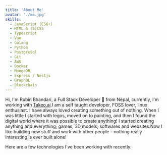 ```yaml
---
title: 'About Me'
avatar: './me.jpg'
skills:
  - JavaScript (ES6+)
  - HTML & (S)CSS
  - Typescript
  - Vue
  - Golang
  - Python
  - PostgreSql
  - Git
  - AWS
  - Docker
  - MongoDB
  - Express / Nestjs
  - GraphQL
  - Blockchain
---
```


Hi, I'm Rubin Bhandari, a Full Stack Developer 🚀 from Nepal, currently, I'm working with <a href="https://takeo.ai">Takeo.ai</a>.I am a self taught developer, FOSS lover, linux enthusiast. I have always loved creating something out of nothing. When I was little I started with legos, moved on to painting, and then I found the digital world where it was possible to create anything! I started creating anything and everything; games, 3D models, softwares and websites.Now I like building new stuff and work with other people – nothing really interesting is ever built alone!

Here are a few technologies I've been working with recently:
